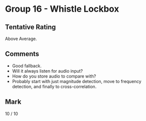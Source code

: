 # Group 16 - Whistle Lockbox

## Tentative Rating
Above Average.

## Comments
 - Good fallback.
 - Will it always listen for audio input?
 - How do you store audio to compare with?
 - Probably start with just magnitude detection, move to frequency detection, and finally to cross-correlation.

## Mark
10 / 10